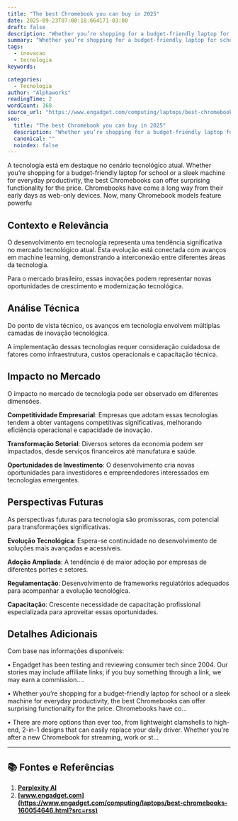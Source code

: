 ```yaml
---
title: "The best Chromebook you can buy in 2025"
date: 2025-09-23T07:00:18.664171-03:00
draft: false
description: "Whether you’re shopping for a budget-friendly laptop for school or a sleek machine for everyday productivity, the best Chromebooks can offer surprising funct..."
summary: "Whether you’re shopping for a budget-friendly laptop for school or a sleek machine for everyday productivity, the best Chromebooks can offer surprising funct..."
tags:
  - inovacao
  - tecnologia
keywords:

categories:
  - Tecnologia
author: "Alphaworks"
readingTime: 2
wordCount: 368
source_url: "https://www.engadget.com/computing/laptops/best-chromebooks-160054646.html?src=rss"
seo:
  title: "The best Chromebook you can buy in 2025"
  description: "Whether you’re shopping for a budget-friendly laptop for school or a sleek machine for everyday productivity, the best Chromebooks can offer surprising funct..."
  canonical: ""
  noindex: false
---
```


A tecnologia está em destaque no cenário tecnológico atual. Whether you’re shopping for a budget-friendly laptop for school or a sleek machine for everyday productivity, the best Chromebooks can offer surprising functionality for the price. Chromebooks have come a long way from their early days as web-only devices. Now, many Chromebook models feature powerfu

## Contexto e Relevância

O desenvolvimento em tecnologia representa uma tendência significativa no mercado tecnológico atual. Esta evolução está conectada com avanços em machine learning, demonstrando a interconexão entre diferentes áreas da tecnologia.

Para o mercado brasileiro, essas inovações podem representar novas oportunidades de crescimento e modernização tecnológica.
## Análise Técnica

Do ponto de vista técnico, os avanços em tecnologia envolvem múltiplas camadas de inovação tecnológica.



A implementação dessas tecnologias requer consideração cuidadosa de fatores como infraestrutura, custos operacionais e capacitação técnica.
## Impacto no Mercado

O impacto no mercado de tecnologia pode ser observado em diferentes dimensões.

**Competitividade Empresarial**: Empresas que adotam essas tecnologias tendem a obter vantagens competitivas significativas, melhorando eficiência operacional e capacidade de inovação.

**Transformação Setorial**: Diversos setores da economia podem ser impactados, desde serviços financeiros até manufatura e saúde.

**Oportunidades de Investimento**: O desenvolvimento cria novas oportunidades para investidores e empreendedores interessados em tecnologias emergentes.


## Perspectivas Futuras

As perspectivas futuras para tecnologia são promissoras, com potencial para transformações significativas.

**Evolução Tecnológica**: Espera-se continuidade no desenvolvimento de soluções mais avançadas e acessíveis.

**Adoção Ampliada**: A tendência é de maior adoção por empresas de diferentes portes e setores.

**Regulamentação**: Desenvolvimento de frameworks regulatórios adequados para acompanhar a evolução tecnológica.

**Capacitação**: Crescente necessidade de capacitação profissional especializada para aproveitar essas oportunidades.
## Detalhes Adicionais

Com base nas informações disponíveis:

• Engadget has been testing and reviewing consumer tech since 2004. Our stories may include affiliate links; if you buy something through a link, we may earn a commission....

• Whether you’re shopping for a budget-friendly laptop for school or a sleek machine for everyday productivity, the best Chromebooks can offer surprising functionality for the price. Chromebooks have co...

• There are more options than ever too, from lightweight clamshells to high-end, 2-in-1 designs that can easily replace your daily driver. Whether you're after a new Chromebook for streaming, work or st...



---

## 📚 Fontes e Referências

1. **[Perplexity AI](https://www.perplexity.ai/)**
2. **[www.engadget.com](https://www.engadget.com/computing/laptops/best-chromebooks-160054646.html?src=rss)**
